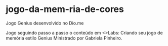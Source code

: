 # jogo-da-mem-ria-de-cores
Jogo Genius desenvolvido no Dio.me

Jogo seguindo passo a passo o conteúdo em <\>Labs: Criando seu jogo de memória estilo Genius
Ministrado por Gabriela Pinheiro.
